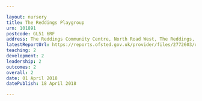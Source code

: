 ```yaml
---

layout: nursery
title: The Reddings Playgroup
urn: 101891
postcode: GL51 6RF
address: The Reddings Community Centre, North Road West, The Reddings, Cheltenham, Gloucestershire, GL51 6RF
latestReportUrl: https://reports.ofsted.gov.uk/provider/files/2772603/urn/101891.pdf
teaching: 2
development: 2
leadership: 2
outcomes: 2
overall: 2
date: 01 April 2018 
datePublish: 18 April 2018

---
```

